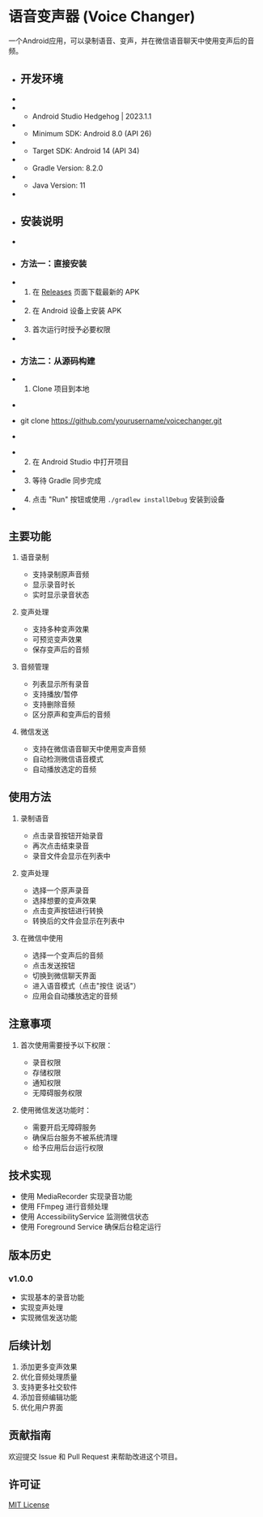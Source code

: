 # 语音变声器 (Voice Changer)

一个Android应用，可以录制语音、变声，并在微信语音聊天中使用变声后的音频。

+ ## 开发环境
+ 
+ - Android Studio Hedgehog | 2023.1.1
+ - Minimum SDK: Android 8.0 (API 26)
+ - Target SDK: Android 14 (API 34)
+ - Gradle Version: 8.2.0
+ - Java Version: 11
+ 
+ ## 安装说明
+ 
+ ### 方法一：直接安装
+ 1. 在 [Releases](https://github.com/yourusername/voicechanger/releases) 页面下载最新的 APK
+ 2. 在 Android 设备上安装 APK
+ 3. 首次运行时授予必要权限
+ 
+ ### 方法二：从源码构建
+ 1. Clone 项目到本地
+    ```bash
+    git clone https://github.com/yourusername/voicechanger.git
+    ```
+ 2. 在 Android Studio 中打开项目
+ 3. 等待 Gradle 同步完成
+ 4. 点击 "Run" 按钮或使用 `./gradlew installDebug` 安装到设备
+ 
## 主要功能

1. 语音录制
   - 支持录制原声音频
   - 显示录音时长
   - 实时显示录音状态

2. 变声处理
   - 支持多种变声效果
   - 可预览变声效果
   - 保存变声后的音频

3. 音频管理
   - 列表显示所有录音
   - 支持播放/暂停
   - 支持删除音频
   - 区分原声和变声后的音频

4. 微信发送
   - 支持在微信语音聊天中使用变声音频
   - 自动检测微信语音模式
   - 自动播放选定的音频

## 使用方法

1. 录制语音
   - 点击录音按钮开始录音
   - 再次点击结束录音
   - 录音文件会显示在列表中

2. 变声处理
   - 选择一个原声录音
   - 选择想要的变声效果
   - 点击变声按钮进行转换
   - 转换后的文件会显示在列表中

3. 在微信中使用
   - 选择一个变声后的音频
   - 点击发送按钮
   - 切换到微信聊天界面
   - 进入语音模式（点击"按住 说话"）
   - 应用会自动播放选定的音频

## 注意事项

1. 首次使用需要授予以下权限：
   - 录音权限
   - 存储权限
   - 通知权限
   - 无障碍服务权限

2. 使用微信发送功能时：
   - 需要开启无障碍服务
   - 确保后台服务不被系统清理
   - 给予应用后台运行权限

## 技术实现

- 使用 MediaRecorder 实现录音功能
- 使用 FFmpeg 进行音频处理
- 使用 AccessibilityService 监测微信状态
- 使用 Foreground Service 确保后台稳定运行

## 版本历史

### v1.0.0
- 实现基本的录音功能
- 实现变声处理
- 实现微信发送功能

## 后续计划

1. 添加更多变声效果
2. 优化音频处理质量
3. 支持更多社交软件
4. 添加音频编辑功能
5. 优化用户界面

## 贡献指南

欢迎提交 Issue 和 Pull Request 来帮助改进这个项目。

## 许可证

[MIT License](LICENSE)
